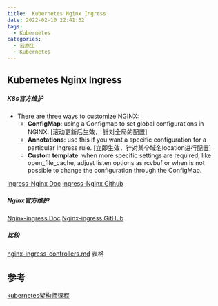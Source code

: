 ```yaml
---
title:  Kubernetes Nginx Ingress
date: 2022-02-10 22:41:32
tags:
  - Kubernetes
categories: 
  - 云原生
  - Kubernetes  
---
```


<p></p>
<!-- more -->

## Kubernetes Nginx Ingress
##### K8s官方维护
+ There are three ways to customize NGINX:
   - **ConfigMap**: using a Configmap to set global configurations in NGINX. 
     [滚动更新后生效， 针对全局的配置]
   - **Annotations**: use this if you want a specific configuration for a particular Ingress rule. [立即生效，针对某个域名location进行配置]
   - **Custom template**: when more specific settings are required, like open_file_cache, adjust listen options as rcvbuf or when is not possible to change the configuration through the ConfigMap.

[Ingress-Nginx Doc](https://kubernetes.github.io/ingress-nginx/user-guide/nginx-configuration/annotations/)
[Ingress-Nginx Github](https://github.com/kubernetes/ingress-nginx)

##### Nginx官方维护
[Nginx-ingress Doc](https://docs.nginx.com/nginx-ingress-controller/configuration/ingress-resources/advanced-configuration-with-annotations/)
[Nginx-ingress GitHub](https://github.com/nginxinc/kubernetes-ingress)

##### 比较
[nginx-ingress-controllers.md](https://github.com/nginxinc/kubernetes-ingress/blob/main/docs/content/intro/nginx-ingress-controllers.md)    表格      



## 参考
[kubernetes架构师课程](https://www.bilibili.com/video/BV16t4y1w7r6?p=162)

